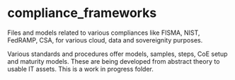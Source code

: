 # compliance_frameworks
Files and models related to various compliances like FISMA, NIST, FedRAMP, CSA, for various cloud, data and sovereignity purposes.

Various standards and procedures offer models, samples, steps, CoE setup and maturity models. These are being developed from abstract theory to usable IT assets. This is a work in progress folder.
